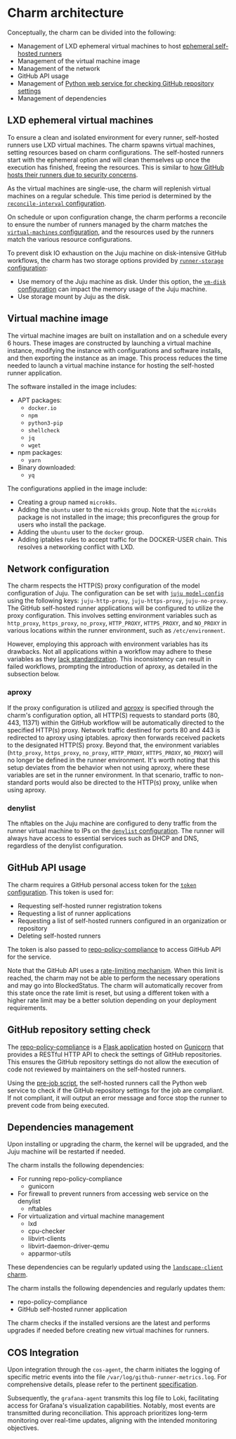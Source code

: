 # Charm architecture

Conceptually, the charm can be divided into the following:

- Management of LXD ephemeral virtual machines to host [ephemeral self-hosted runners](https://docs.github.com/en/actions/hosting-your-own-runners/managing-self-hosted-runners/autoscaling-with-self-hosted-runners#using-ephemeral-runners-for-autoscaling)
- Management of the virtual machine image
- Management of the network
- GitHub API usage
- Management of [Python web service for checking GitHub repository settings](https://github.com/canonical/repo-policy-compliance)
- Management of dependencies

## LXD ephemeral virtual machines

To ensure a clean and isolated environment for every runner, self-hosted runners use LXD virtual machines. The charm spawns virtual machines, setting resources based on charm configurations. The self-hosted runners start with the ephemeral option and will clean themselves up once the execution has finished, freeing the resources. This is similar to [how GitHub hosts their runners due to security concerns](https://docs.github.com/en/actions/hosting-your-own-runners/managing-self-hosted-runners/about-self-hosted-runners#self-hosted-runner-security).

As the virtual machines are single-use, the charm will replenish virtual machines on a regular schedule. This time period is determined by the [`reconcile-interval` configuration](https://charmhub.io/github-runner/configure#reconcile-interval).

On schedule or upon configuration change, the charm performs a reconcile to ensure the number of runners managed by the charm matches the [`virtual-machines` configuration](https://charmhub.io/github-runner/configure#virtual-machines), and the resources used by the runners match the various resource configurations.

To prevent disk IO exhaustion on the Juju machine on disk-intensive GitHub workflows, the charm has two storage options provided by [`runner-storage` configuration](https://charmhub.io/github-runner/configure#runner-storage):

- Use memory of the Juju machine as disk. Under this option, the [`vm-disk` configuration](https://charmhub.io/github-runner/configure#vm-disk) can impact the memory usage of the Juju machine.
- Use storage mount by Juju as the disk.

## Virtual machine image

The virtual machine images are built on installation and on a schedule every 6 hours. These images are constructed by launching a virtual machine instance, modifying the instance with configurations and software installs, and then exporting the instance as an image. This process reduces the time needed to launch a virtual machine instance for hosting the self-hosted runner application.

The software installed in the image includes:

- APT packages:
  - `docker.io`
  - `npm`
  - `python3-pip`
  - `shellcheck`
  - `jq`
  - `wget`
- npm packages:
  - `yarn`
- Binary downloaded:
  - `yq`

The configurations applied in the image include:

- Creating a group named `microk8s`.
- Adding the `ubuntu` user to the `microk8s` group. Note that the `microk8s` package is not installed in the image; this preconfigures the group for users who install the package.
- Adding the `ubuntu` user to the `docker` group.
- Adding iptables rules to accept traffic for the DOCKER-USER chain. This resolves a networking conflict with LXD.

## Network configuration

The charm respects the HTTP(S) proxy configuration of the model configuration of Juju. The configuration can be set with [`juju model-config`](https://juju.is/docs/juju/juju-model-config) using the following keys: `juju-http-proxy`, `juju-https-proxy`, `juju-no-proxy`. 
The GitHub self-hosted runner applications will be configured to utilize the proxy configuration. 
This involves setting environment variables such as `http_proxy`, `https_proxy`, `no_proxy`, `HTTP_PROXY`, `HTTPS_PROXY`, and `NO_PROXY`
in various locations within the runner environment, such as `/etc/environment`.

However, employing this approach with environment variables has its drawbacks. 
Not all applications within a workflow may adhere to these variables as they 
[lack standardization](https://about.gitlab.com/blog/2021/01/27/we-need-to-talk-no-proxy/). 
This inconsistency can result in failed workflows, prompting the introduction of aproxy, as detailed in the subsection below.

### aproxy
If the proxy configuration is utilized and [aproxy](https://github.com/canonical/aproxy) is specified through the charm's configuration option,
all HTTP(S) requests to standard ports (80, 443, 11371) within the GitHub workflow will be automatically directed 
to the specified HTTP(s) proxy. Network traffic destined for ports 80 and 443 is redirected to aproxy using iptables.
aproxy then forwards received packets to the designated HTTP(S) proxy. 
Beyond that, the environment variables (`http_proxy`, `https_proxy`, `no_proxy`, `HTTP_PROXY`, `HTTPS_PROXY`, `NO_PROXY`)
will no longer be defined  in the runner environment. 
It's worth noting that this setup deviates from the behavior when not using aproxy, 
where these variables are set in the runner environment. In that scenario, traffic to non-standard ports 
would also be directed to the HTTP(s) proxy, unlike when using aproxy.

### denylist

The nftables on the Juju machine are configured to deny traffic from the runner virtual machine to IPs on the [`denylist` configuration](https://charmhub.io/github-runner/configure#denylist). The runner will always have access to essential services such as DHCP and DNS, regardless of the denylist configuration.

## GitHub API usage

The charm requires a GitHub personal access token for the [`token` configuration](https://charmhub.io/github-runner/configure#token). This token is used for:

- Requesting self-hosted runner registration tokens
- Requesting a list of runner applications
- Requesting a list of self-hosted runners configured in an organization or repository
- Deleting self-hosted runners

The token is also passed to [repo-policy-compliance](https://github.com/canonical/repo-policy-compliance) to access GitHub API for the service.

Note that the GitHub API uses a [rate-limiting mechanism](https://docs.github.com/en/rest/using-the-rest-api/rate-limits-for-the-rest-api?apiVersion=2022-11-28). When this limit is reached, the charm may not be able to perform the necessary operations and may go into
BlockedStatus. The charm will automatically recover from this state once the rate limit is reset, but using a different token with a higher rate limit may be a better solution depending on your deployment requirements.

## GitHub repository setting check

The [repo-policy-compliance](https://github.com/canonical/repo-policy-compliance) is a [Flask application](https://flask.palletsprojects.com/) hosted on [Gunicorn](https://gunicorn.org/) that provides a RESTful HTTP API to check the settings of GitHub repositories. This ensures the GitHub repository settings do not allow the execution of code not reviewed by maintainers on the self-hosted runners.

Using the [pre-job script](https://docs.github.com/en/actions/hosting-your-own-runners/managing-self-hosted-runners/running-scripts-before-or-after-a-job#about-pre--and-post-job-scripts), the self-hosted runners call the Python web service to check if the GitHub repository settings for the job are compliant. If not compliant, it will output an error message and force stop the runner to prevent code from being executed.

## Dependencies management

Upon installing or upgrading the charm, the kernel will be upgraded, and the Juju machine will be restarted if needed.

The charm installs the following dependencies:

- For running repo-policy-compliance
  - gunicorn
- For firewall to prevent runners from accessing web service on the denylist
  - nftables
- For virtualization and virtual machine management
  - lxd
  - cpu-checker
  - libvirt-clients
  - libvirt-daemon-driver-qemu
  - apparmor-utils

These dependencies can be regularly updated using the [`landscape-client` charm](https://charmhub.io/landscape-client).

The charm installs the following dependencies and regularly updates them:

- repo-policy-compliance
- GitHub self-hosted runner application

The charm checks if the installed versions are the latest and performs upgrades if needed before creating new virtual machines for runners.

## COS Integration
Upon integration through the `cos-agent`, the charm initiates the logging of specific metric events
into the file `/var/log/github-runner-metrics.log`. For comprehensive details, please refer to the
pertinent [specification](https://discourse.charmhub.io/t/specification-isd075-github-runner-cos-integration/12084).

Subsequently, the `grafana-agent` transmits this log file to Loki, facilitating access for Grafana's visualization capabilities.
Notably, most events are transmitted during reconciliation. This approach prioritizes long-term monitoring over real-time updates, aligning with the intended monitoring objectives.